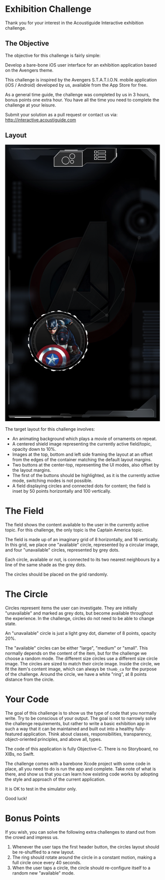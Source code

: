 # Exhibition Challenge

Thank you for your interest in the Acoustiguide Interactive exhibition challenge.


## The Objective

The objective for this challenge is fairly simple:

Develop a bare-bone iOS user interface for an exhibition application based on the Avengers theme.

This challenge is inspired by the Avengers S.T.A.T.I.O.N. mobile application (iOS / Android) developed by us, available from the App Store for free.

As a general time guide, the challenge was completed by us in 3 hours, bonus points one extra hour.
You have all the time you need to complete the challenge at your leisure.

Submit your solution as a pull request or contact us via: http://interactive.acoustiguide.com


## Layout

![Objective Screenshot](objective.png)

The target layout for this challenge involves:

 - An animating background which plays a movie of ornaments on repeat.
 - A centered shield image representing the currently active field/topic, opacity down to 10%.
 - Images at the top, bottom and left side framing the layout at an offset from the edges of the container matching the default layout margins.
 - Two buttons at the center-top, representing the UI modes, also offset by the layout margins.
 - The first of the buttons should be highlighted, as it is the currently active mode, switching modes is not possible.
 - A field displaying circles and connected dots for content; the field is inset by 50 points horizontally and 100 vertically.


# The Field

The field shows the content available to the user in the currently active topic.  For this challenge, the only topic is the Captain America topic.

The field is made up of an imaginary grid of 8 horizontally, and 16 vertically.  In this grid, we place one "available" circle, represented by a circular image, and four "unavailable" circles, represented by grey dots.

Each circle, available or not, is connected to its two nearest neighbours by a line of the same shade as the grey dots.

The circles should be placed on the grid randomly.


# The Circle

Circles represent items the user can investigate.  They are initially "unavailable" and marked as grey dots, but become available throughout the experience.  In the challenge, circles do not need to be able to change state.

An "unavailable" circle is just a light grey dot, diameter of 8 points, opacity 20%.

The "available" circles can be either "large", "medium" or "small".  This normally depends on the content of the item, but for the challenge we choose a random mode.  The different size circles use a different size circle image.  The circles are sized to match their circle image.  Inside the circle, we fit the item's content image, which can always be `thumb_ca` for the purpose of the challenge.  Around the circle, we have a white "ring", at 8 points distance from the circle.


# Your Code

The goal of this challenge is to show us the type of code that you normally write.  Try to be conscious of your output.  The goal is not to narrowly solve the challenge requirements, but rather to write a basic exhibition app in such a way that it can be maintained and built out into a healthy fully-featured application.  Think about classes, responsibilities, transparency, object-oriented principles, and above all, types.

The code of this application is fully Objective-C.  There is no Storyboard, no XIBs, no Swift.

The challenge comes with a barebone Xcode project with some code in place, all you need to do is run the app and complete.  Take note of what is there, and show us that you can learn how existing code works by adopting the style and approach of the current application.

It is OK to test in the simulator only.

Good luck!


# Bonus Points

If you wish, you can solve the following extra challenges to stand out from the crowd and impress us.

1. Whenever the user taps the first header button, the circles layout should be re-shuffled to a new layout.
2. The ring should rotate around the circle in a constant motion, making a full circle once every 40 seconds.
3. When the user taps a circle, the circle should re-configure itself to a random new "available" mode.
